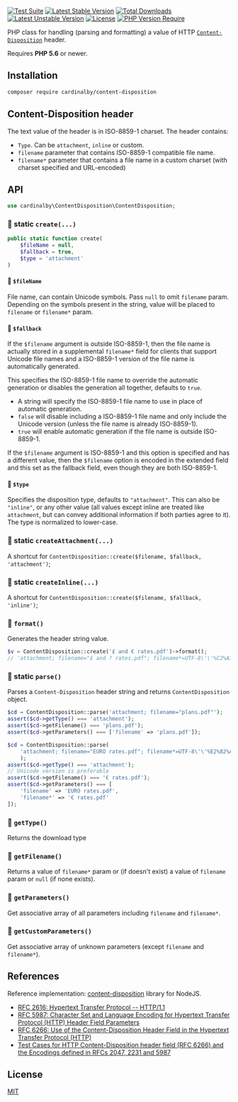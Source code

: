 [![Test Suite](https://github.com/cardinalby/phpContentDisposition/actions/workflows/test.yml/badge.svg)](https://github.com/cardinalby/phpContentDisposition/actions/workflows/test.yml)
[![Latest Stable Version](http://poser.pugx.org/cardinalby/content-disposition/v)](https://packagist.org/packages/cardinalby/content-disposition)
[![Total Downloads](http://poser.pugx.org/cardinalby/content-disposition/downloads)](https://packagist.org/packages/cardinalby/content-disposition) 
[![Latest Unstable Version](http://poser.pugx.org/cardinalby/content-disposition/v/unstable)](https://packagist.org/packages/cardinalby/content-disposition) 
[![License](http://poser.pugx.org/cardinalby/content-disposition/license)](https://packagist.org/packages/cardinalby/content-disposition) 
[![PHP Version Require](http://poser.pugx.org/cardinalby/content-disposition/require/php)](https://packagist.org/packages/cardinalby/content-disposition)

PHP class for handling (parsing and formatting) a value of  HTTP 
[`Content-Disposition`](https://developer.mozilla.org/en-US/docs/Web/HTTP/Headers/Content-Disposition) header. 

Requires **PHP 5.6** or newer.

## Installation

```sh
composer require cardinalby/content-disposition 
```

## Content-Disposition header

The text value of the header is in ISO-8859-1 charset. The header contains:

- `Type`. Can be `attachment`, `inline` or custom.
- `filename` parameter that contains ISO-8859-1 compatible file name.
- `filename*` parameter that contains a file name in a custom charset (with charset specified and URL-encoded)

## API
```php
use cardinalby\ContentDisposition\ContentDisposition;
```

### 🔻 static `create(...)`
```php
public static function create(
    $fileName = null, 
    $fallback = true, 
    $type = 'attachment'
)
```
#### 🔸 `$fileName`
File name, can contain Unicode symbols. Pass `null` to omit `filename` param. Depending on the symbols present in the string, value will be placed to `filename` or `filename*` param.

#### 🔸 `$fallback`
If the `$filename` argument is outside ISO-8859-1, then the file name is actually
stored in a supplemental `filename*` field for clients that support Unicode file names and
a ISO-8859-1 version of the file name is automatically generated.

This specifies the ISO-8859-1 file name to override the automatic generation or
disables the generation all together, defaults to `true`.

- A string will specify the ISO-8859-1 file name to use in place of automatic
  generation.
- `false` will disable including a ISO-8859-1 file name and only include the
  Unicode version (unless the file name is already ISO-8859-1).
- `true` will enable automatic generation if the file name is outside ISO-8859-1.

If the `$filename` argument is ISO-8859-1 and this option is specified and has a
different value, then the `$filename` option is encoded in the extended field
and this set as the fallback field, even though they are both ISO-8859-1.

#### 🔸 `$type`
Specifies the disposition type, defaults to `"attachment"`. This can also be
`"inline"`, or any other value (all values except inline are treated like
`attachment`, but can convey additional information if both parties agree to
it). The type is normalized to lower-case.

### 🔻 static `createAttachment(...)`
A shortcut for `ContentDisposition::create($filename, $fallback, 'attachment')`;

### 🔻 static `createInline(...)`
A shortcut for `ContentDisposition::create($filename, $fallback, 'inline')`;

### 🔻 `format()`
Generates the header string value. 

```php
$v = ContentDisposition::create('£ and € rates.pdf')->format();
// 'attachment; filename="£ and ? rates.pdf"; filename*=UTF-8\'\'%C2%A3%20and%20%E2%82%AC%20rates.pdf'
```

### 🔻 static `parse()`
Parses a `Content-Disposition` header string and returns `ContentDisposition` object.

```php
$cd = ContentDisposition::parse('attachment; filename="plans.pdf"');
assert($cd->getType() === 'attachment');
assert($cd->getFilename() === 'plans.pdf');
assert($cd->getParameters() === ['filename' => 'plans.pdf']);
```

```php
$cd = ContentDisposition::parse(
    'attachment; filename="EURO rates.pdf"; filename*=UTF-8\'\'%E2%82%AC%20rates.pdf'
    );
assert($cd->getType() === 'attachment');
// Unicode version is preferable
assert($cd->getFilename() === '€ rates.pdf');
assert($cd->getParameters() === [
    'filename' => 'EURO rates.pdf', 
    'filename*' => '€ rates.pdf'
]);
```

### 🔻 `getType()`
Returns the download type

### 🔻 `getFilename()`
Returns a value of `filename*` param or (if doesn't exist) a value of `filename` param or `null` (if none exists).

### 🔻 `getParameters()`
Get associative array of all parameters including `filename` and `filename*`.

### 🔻 `getCustomParameters()`
Get associative array of unknown parameters (except `filename` and `filename*`).

## References

Reference implementation: [content-disposition](https://github.com/jshttp/content-disposition) library for NodeJS.

- [RFC 2616: Hypertext Transfer Protocol -- HTTP/1.1][rfc-2616]
- [RFC 5987: Character Set and Language Encoding for Hypertext Transfer Protocol (HTTP) Header Field Parameters][rfc-5987]
- [RFC 6266: Use of the Content-Disposition Header Field in the Hypertext Transfer Protocol (HTTP)][rfc-6266]
- [Test Cases for HTTP Content-Disposition header field (RFC 6266) and the Encodings defined in RFCs 2047, 2231 and 5987][tc-2231]

[rfc-2616]: https://tools.ietf.org/html/rfc2616
[rfc-5987]: https://tools.ietf.org/html/rfc5987
[rfc-6266]: https://tools.ietf.org/html/rfc6266
[tc-2231]: http://greenbytes.de/tech/tc2231/

## License

[MIT](LICENSE)
